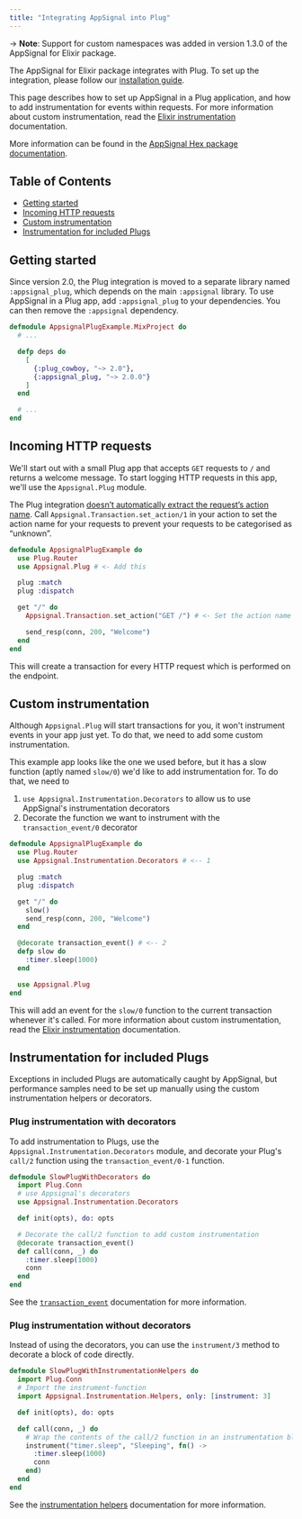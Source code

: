 ```yaml
---
title: "Integrating AppSignal into Plug"
---
```


-> **Note**: Support for custom namespaces was added in version 1.3.0 of the
   AppSignal for Elixir package.

The AppSignal for Elixir package integrates with Plug. To set up the
integration, please follow our [installation guide](/elixir/installation.html).

This page describes how to set up AppSignal in a Plug application, and how to
add instrumentation for events within requests. For more information about
custom instrumentation, read the [Elixir
instrumentation](/elixir/instrumentation/index.html) documentation.

More information can be found in the [AppSignal Hex package
documentation][hex-appsignal].

## Table of Contents

- [Getting started](#getting-started)
- [Incoming HTTP requests](#incoming-http-requests)
- [Custom instrumentation](#custom-instrumentation)
- [Instrumentation for included Plugs](#instrumentation-for-included-plugs)

## Getting started

Since version 2.0, the Plug integration is moved to a separate library named
`:appsignal_plug`, which depends on the main `:appsignal` library. To use
AppSignal in a Plug app, add `:appsignal_plug` to your dependencies. You
can then remove the `:appsignal` dependency.

``` elixir
defmodule AppsignalPlugExample.MixProject do
  # ...

  defp deps do
    [
      {:plug_cowboy, "~> 2.0"},
      {:appsignal_plug, "~> 2.0.0"}
    ]
  end

  # ...
end
```

## Incoming HTTP requests

We'll start out with a small Plug app that accepts `GET` requests to `/` and
returns a welcome message. To start logging HTTP requests in this app, we'll
use the `Appsignal.Plug` module.

The Plug integration [doesn’t automatically extract the request’s action
name](https://docs.appsignal.com/support/known-issues/plug-actions-registered-as-unknown.html).
Call `Appsignal.Transaction.set_action/1` in your action to set the action name
for your requests to prevent your requests to be categorised as “unknown”.

``` elixir
defmodule AppsignalPlugExample do
  use Plug.Router
  use Appsignal.Plug # <- Add this

  plug :match
  plug :dispatch

  get "/" do
    Appsignal.Transaction.set_action("GET /") # <- Set the action name

    send_resp(conn, 200, "Welcome")
  end
end
```

This will create a transaction for every HTTP request which is performed on the 
endpoint.

## Custom instrumentation

Although `Appsignal.Plug` will start transactions for you, it won't instrument
events in your app just yet. To do that, we need to add some custom
instrumentation.

This example app looks like the one we used before, but it has a slow function
(aptly named `slow/0`) we'd like to add instrumentation for. To do that, we need
to

1. `use Appsignal.Instrumentation.Decorators` to allow us to use AppSignal's
   instrumentation decorators
2. Decorate the function we want to instrument with the `transaction_event/0`
   decorator

``` elixir
defmodule AppsignalPlugExample do
  use Plug.Router
  use Appsignal.Instrumentation.Decorators # <-- 1

  plug :match
  plug :dispatch

  get "/" do
    slow()
    send_resp(conn, 200, "Welcome")
  end

  @decorate transaction_event() # <-- 2
  defp slow do
    :timer.sleep(1000)
  end

  use Appsignal.Plug
end
```

This will add an event for the `slow/0` function to the current transaction
whenever it's called. For more information about custom instrumentation, read
the [Elixir instrumentation](/elixir/instrumentation/index.html) documentation.

## Instrumentation for included Plugs

Exceptions in included Plugs are automatically caught by AppSignal, but
performance samples need to be set up manually using the custom instrumentation
helpers or decorators.

### Plug instrumentation with decorators

To add instrumentation to Plugs, use the `Appsignal.Instrumentation.Decorators`
module, and decorate your Plug's `call/2` function using the
`transaction_event/0-1` function.

``` elixir
defmodule SlowPlugWithDecorators do
  import Plug.Conn
  # use Appsignal's decorators
  use Appsignal.Instrumentation.Decorators

  def init(opts), do: opts

  # Decorate the call/2 function to add custom instrumentation
  @decorate transaction_event()
  def call(conn, _) do
    :timer.sleep(1000)
    conn
  end
end
```

See the
[`transaction_event`](https://docs.appsignal.com/elixir/instrumentation/instrumentation.html#decorator-transaction-events)
documentation for more information.

### Plug instrumentation without decorators

Instead of using the decorators, you can use the `instrument/3` method to
decorate a block of code directly.

``` elixir
defmodule SlowPlugWithInstrumentationHelpers do
  import Plug.Conn
  # Import the instrument-function
  import Appsignal.Instrumentation.Helpers, only: [instrument: 3]

  def init(opts), do: opts

  def call(conn, _) do
    # Wrap the contents of the call/2 function in an instrumentation block
    instrument("timer.sleep", "Sleeping", fn() ->
      :timer.sleep(1000)
      conn
    end)
  end
end
```

See the [instrumentation
helpers](https://docs.appsignal.com/elixir/instrumentation/instrumentation.html#instrumentation-helper-functions)
documentation for more information.

[hex-appsignal]: https://hexdocs.pm/appsignal/
